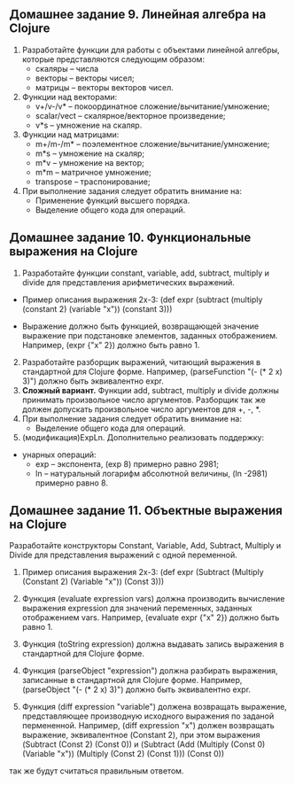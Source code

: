 ## Домашнее задание 9. Линейная алгебра на Clojure
1. Разработайте функции для работы с объектами линейной алгебры, которые представляются следующим образом:
	- скаляры – числа
	- векторы – векторы чисел;
	- матрицы – векторы векторов чисел.
2. Функции над векторами:
	- v+/v-/v* – покоординатное сложение/вычитание/умножение;
	- scalar/vect – скалярное/векторное произведение;
	- v*s – умножение на скаляр.
3. Функции над матрицами:
	- m+/m-/m* – поэлементное сложение/вычитание/умножение;
	- m*s – умножение на скаляр;
	- m*v – умножение на вектор;
	- m*m – матричное умножение;
	- transpose – траспонирование;
4. При выполнение задания следует обратить внимание на:
	- Применение функций высшего порядка.
	- Выделение общего кода для операций.

## Домашнее задание 10. Функциональные выражения на Clojure
1. Разработайте функции constant, variable, add, subtract, multiply и divide для представления арифметических выражений.
 - Пример описания выражения 2x-3:
(def expr
  (subtract
    (multiply
      (constant 2)
      (variable "x"))
    (constant 3)))

 - Выражение должно быть функцией, возвращающей значение выражение при подстановке элементов, заданных отображением. Например, (expr {"x" 2}) должно быть равно 1.
2. Разработайте разборщик выражений, читающий выражения в стандартной для Clojure форме. Например,
(parseFunction "(- (* 2 x) 3)")
должно быть эквивалентно expr.
3. **Сложный вариант.** Функции add, subtract, multiply и divide должны принимать произвольное число аргументов. Разборщик так же должен допускать произвольное число аргументов для +, -, \*.
4. При выполнение задания следует обратить внимание на:
    - Выделение общего кода для операций.
5. (модификация)ExpLn. Дополнительно реализовать поддержку:
  - унарных операций:
    + exp – экспонента, (exp 8) примерно равно 2981;
    + ln – натуральный логарифм абсолютной величины, (ln -2981) примерно равно 8.
## Домашнее задание 11. Объектные выражения на Clojure
Разработайте конструкторы Constant, Variable, Add, Subtract, Multiply и Divide для представления выражений с одной переменной.
1. Пример описания выражения 2x-3:
(def expr
  (Subtract
    (Multiply
      (Constant 2)
      (Variable "x"))
    (Const 3)))

2. Функция (evaluate expression vars) должна производить вычисление выражения expression для значений переменных, заданных отображением vars. Например, (evaluate expr {"x" 2}) должно быть равно 1.
3. Функция (toString expression) должна выдавать запись выражения в стандартной для Clojure форме.
4. Функция (parseObject "expression") должна разбирать выражения, записанные в стандартной для Clojure форме. Например,
(parseObject "(- (* 2 x) 3)")
должно быть эквивалентно expr.
5. Функция (diff expression "variable") должена возвращать выражение, представляющее производную исходного выражения по заданой пермененной. Например, (diff expression "x") должен возвращать выражение, эквивалентное (Constant 2), при этом выражения (Subtract (Const 2) (Const 0)) и
(Subtract
  (Add
    (Multiply (Const 0) (Variable "x"))
    (Multiply (Const 2) (Const 1)))
  (Const 0))

так же будут считаться правильным ответом.
